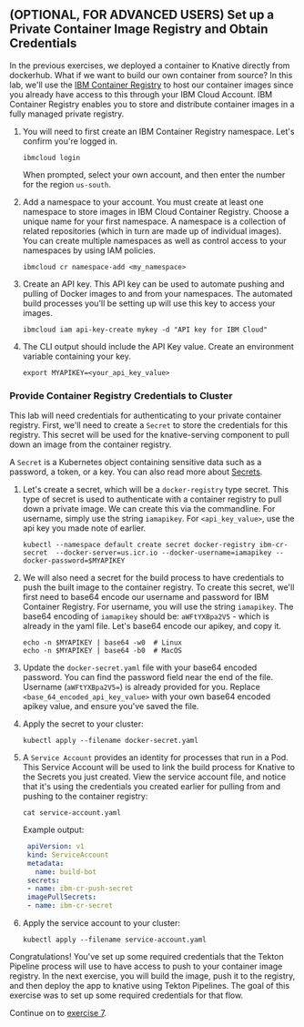 ## (OPTIONAL, FOR ADVANCED USERS) Set up a Private Container Image Registry and Obtain Credentials

In the previous exercises, we deployed a container to Knative directly from dockerhub. What if we want to build our own container from source? In this lab, we'll use the [IBM Container Registry](https://cloud.ibm.com/docs/services/Registry?topic=registry-registry_overview#registry_overview) to host our container images since you already have access to this through your IBM Cloud Account. IBM Container Registry enables you to store and distribute container images in a fully managed private registry.

1. You will need to first create an IBM Container Registry namespace. Let's confirm you're logged in.

    ```
    ibmcloud login
    ```

    When prompted, select your own account, and then enter the number for the region `us-south`.


1. Add a namespace to your account. You must create at least one namespace to store images in IBM Cloud Container Registry. Choose a unique name for your first namespace. A namespace is a collection of related repositories (which in turn are made up of individual images). You can create multiple namespaces as well as control access to your namespaces by using IAM policies.

    ```
    ibmcloud cr namespace-add <my_namespace>
    ```

2. Create an API key. This API key can be used to automate pushing and pulling of Docker images to and from your namespaces. The automated build processes you'll be setting up will use this key to access your images.

    ```
    ibmcloud iam api-key-create mykey -d "API key for IBM Cloud"
    ```

3. The CLI output should include the API Key value. Create an environment variable containing your key.

    ```
    export MYAPIKEY=<your_api_key_value>
    ```

### Provide Container Registry Credentials to Cluster
This lab will need credentials for authenticating to your private container registry. First, we'll need to create a `Secret` to store the credentials for this registry. This secret will be used for the knative-serving component to pull down an image from the container registry.

A `Secret` is a Kubernetes object containing sensitive data such as a password, a token, or a key. You can also read more about [Secrets](https://kubernetes.io/docs/concepts/configuration/secret/).

1. Let's create a secret, which will be a `docker-registry` type secret. This type of secret is used to authenticate with a container registry to pull down a private image. We can create this via the commandline. For username, simply use the string `iamapikey`. For `<api_key_value>`, use the api key you made note of earlier.

    ```
    kubectl --namespace default create secret docker-registry ibm-cr-secret  --docker-server=us.icr.io --docker-username=iamapikey --docker-password=$MYAPIKEY
    ```

2. We will also need a secret for the build process to have credentials to push the built image to the container registry. To create this secret, we'll first need to base64 encode our username and password for IBM Container Registry. For username, you will use the string `iamapikey`. The base64 encoding of `iamapikey` should be: `aWFtYXBpa2V5` - which is already in the yaml file.  Let's base64 encode our apikey, and copy it.

    ```
    echo -n $MYAPIKEY | base64 -w0  # Linux
    echo -n $MYAPIKEY | base64 -b0  # MacOS
    ```

3. Update the `docker-secret.yaml` file with your base64 encoded password. You can find the password field near the end of the file. Username (`aWFtYXBpa2V5=`) is already provided for you.  Replace `<base_64_encoded_api_key_value>` with your own base64 encoded apikey value, and ensure you've saved the file.

4. Apply the secret to your cluster:

    ```
    kubectl apply --filename docker-secret.yaml
    ```

5. A `Service Account` provides an identity for processes that run in a Pod. This Service Account will be used to link the build process for Knative to the Secrets you just created. View the service account file, and notice that it's using the credentials you created earlier for pulling from and pushing to the container registry:

    ```
    cat service-account.yaml
    ```

    Example output:
    ```yaml
     apiVersion: v1
     kind: ServiceAccount
     metadata:
       name: build-bot
     secrets:
     - name: ibm-cr-push-secret
     imagePullSecrets:
     - name: ibm-cr-secret
    ```


6. Apply the service account to your cluster:

    ```
    kubectl apply --filename service-account.yaml
    ```

Congratulations! You've set up some required credentials that the Tekton Pipeline process will use to have access to push to your container image registry. In the next exercise, you will build the image, push it to the registry, and then deploy the app to knative using Tekton Pipelines. The goal of this exercise was to set up some required credentials for that flow.


Continue on to [exercise 7](../exercise-7/README.md).
